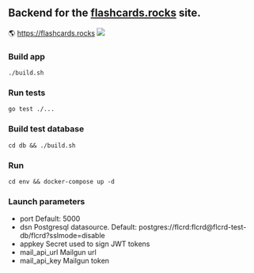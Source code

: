 ## Backend for the [flashcards.rocks](https://flashcards.rocks) site.

🌎 https://flashcards.rocks  ![](https://github.com/alvox/flcrd-web/workflows/Build%20image/badge.svg)

### Build app
`./build.sh`

### Run tests
`go test ./...`

### Build test database
`cd db && ./build.sh`

### Run
`cd env && docker-compose up -d`

### Launch parameters
- port Default: 5000
- dsn Postgresql datasource. Default: postgres://flcrd:flcrd@flcrd-test-db/flcrd?sslmode=disable
- appkey Secret used to sign JWT tokens
- mail_api_url Mailgun url
- mail_api_key Mailgun token